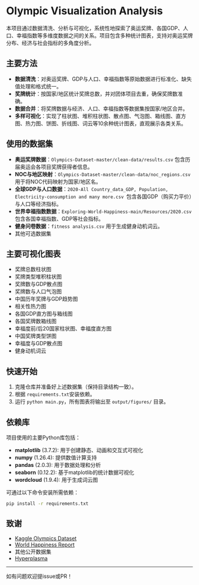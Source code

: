 # Olympic Visualization Analysis

本项目通过数据清洗、分析与可视化，系统性地探索了奥运奖牌、各国GDP、人口、幸福指数等多维度数据之间的关系。项目包含多种统计图表，支持对奥运奖牌分布、经济与社会指标的多角度分析。

## 主要方法

- **数据清洗**：对奥运奖牌、GDP与人口、幸福指数等原始数据进行标准化、缺失值处理和格式统一。
- **奖牌统计**：按国家/地区统计奖牌总数，并对团体项目去重，确保奖牌数准确。
- **数据合并**：将奖牌数据与经济、人口、幸福指数等数据集按国家/地区合并。
- **多样可视化**：实现了柱状图、堆积柱状图、散点图、气泡图、箱线图、直方图、热力图、饼图、折线图、词云等10余种统计图表，直观展示各类关系。

## 使用的数据集

- **奥运奖牌数据**：`Olympics-Dataset-master/clean-data/results.csv` 包含历届奥运会各项目奖牌获得者信息。
- **NOC与地区映射**：`Olympics-Dataset-master/clean-data/noc_regions.csv` 用于将NOC代码映射为国家/地区名。
- **全球GDP与人口数据**：`2020-All Country_data_GDP, Population, Electricity-consumption and many more.csv `包含各国GDP（购买力平价）与人口等经济指标。
- **世界幸福指数数据**：`Exploring-World-Happiness-main/Resources/2020.csv` 包含各国幸福指数、GDP等社会指标。
- **健身问卷数据**：`fitness analysis.csv` 用于生成健身动机词云。
- 其他可选数据集

## 主要可视化图表

- 奖牌总数柱状图
- 奖牌类型堆积柱状图
- 奖牌数与GDP散点图
- 奖牌数与人口气泡图
- 中国历年奖牌与GDP趋势图
- 相关性热力图
- 各国GDP直方图与箱线图
- 各国奖牌数箱线图
- 幸福度前/后20国家柱状图、幸福度直方图
- 中国奖牌类型饼图
- 幸福度与GDP散点图
- 健身动机词云

## 快速开始

1. 克隆仓库并准备好上述数据集（保持目录结构一致）。
2. 根据 `requirements.txt`安装依赖。
3. 运行 `python main.py`，所有图表将输出至 `output/figures/` 目录。

## 依赖库

项目使用的主要Python库包括：

* **matplotlib** (3.7.2): 用于创建静态、动画和交互式可视化
* **numpy** (1.26.4): 提供数值计算支持
* **pandas** (2.0.3): 用于数据处理和分析
* **seaborn** (0.12.2): 基于matplotlib的统计数据可视化
* **wordcloud** (1.9.4): 用于生成词云图

可通过以下命令安装所需依赖：

```bash
pip install -r requirements.txt
```

## 致谢

- [Kaggle Olympics Dataset](https://www.kaggle.com/datasets/the-guardian/olympic-games)
- [World Happiness Report](https://worldhappiness.report/)
- 其他公开数据集
- [Hyperplasma](www.hyperplasa.top)

---

如有问题欢迎提issue或PR！
